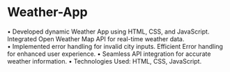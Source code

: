 # Weather-App

•	Developed dynamic Weather App using HTML, CSS, and JavaScript. Integrated Open Weather Map API for real-time weather data.  
•	Implemented error handling for invalid city inputs. Efficient Error handling for enhanced user experience.
•	Seamless API integration for accurate weather information.
•	Technologies Used: HTML, CSS, JavaScript.
